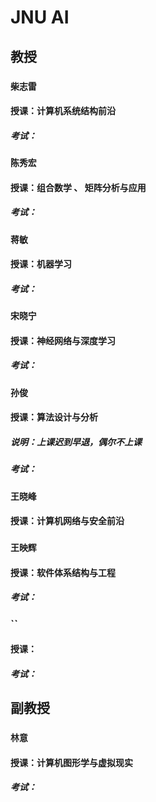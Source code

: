 # JNU AI  

## 教授  
### `柴志雷`
#### 授课：计算机系统结构前沿
##### 考试：

### `陈秀宏`
#### 授课：组合数学 、 矩阵分析与应用
##### 考试：

### `蒋敏`
#### 授课：机器学习
##### 考试：

### `宋晓宁`
#### 授课：神经网络与深度学习
##### 考试：

### `孙俊`
#### 授课：算法设计与分析
##### 说明：上课迟到早退，偶尔不上课
##### 考试：

### `王晓峰`
#### 授课：计算机网络与安全前沿

### `王映辉`
#### 授课：软件体系结构与工程 
##### 考试：

### ``
#### 授课：
##### 考试：

## 副教授
### `林意`
#### 授课：计算机图形学与虚拟现实
##### 考试：
